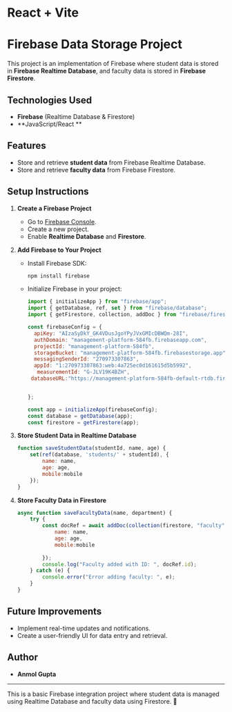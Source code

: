 # React + Vite

# Firebase Data Storage Project

This project is an implementation of Firebase where student data is stored in **Firebase Realtime Database**, and faculty data is stored in **Firebase Firestore**.

## Technologies Used
- **Firebase** (Realtime Database & Firestore)
- **JavaScript/React **

## Features
- Store and retrieve **student data** from Firebase Realtime Database.
- Store and retrieve **faculty data** from Firebase Firestore.

## Setup Instructions

1. **Create a Firebase Project**  
   - Go to [Firebase Console](https://console.firebase.google.com/).
   - Create a new project.
   - Enable **Realtime Database** and **Firestore**.

2. **Add Firebase to Your Project**  
   - Install Firebase SDK:
     ```sh
     npm install firebase
     ```
   - Initialize Firebase in your project:
     ```js
     import { initializeApp } from "firebase/app";
     import { getDatabase, ref, set } from "firebase/database";
     import { getFirestore, collection, addDoc } from "firebase/firestore";
     
     const firebaseConfig = {
       apiKey: "AIzaSyDkY_GK4VDusJgoYPyJVxGMIcDBWQm-28I",
       authDomain: "management-platform-584fb.firebaseapp.com",
       projectId: "management-platform-584fb",
       storageBucket: "management-platform-584fb.firebasestorage.app",
       messagingSenderId: "270973307863",
       appId: "1:270973307863:web:4a725ec0d161615d5b5992",
        measurementId: "G-JLV19K4BZH",
      databaseURL:"https://management-platform-584fb-default-rtdb.firebaseio.com"

     
     };

     const app = initializeApp(firebaseConfig);
     const database = getDatabase(app);
     const firestore = getFirestore(app);
     ```

3. **Store Student Data in Realtime Database**  
   ```js
   function saveStudentData(studentId, name, age) {
       set(ref(database, 'students/' + studentId), {
           name: name,
           age: age,
           mobile:mobile
       });
   }
   ```

4. **Store Faculty Data in Firestore**  
   ```js
   async function saveFacultyData(name, department) {
       try {
           const docRef = await addDoc(collection(firestore, "faculty"), {
               name: name,
               age: age,
               mobile:mobile
              
           });
           console.log("Faculty added with ID: ", docRef.id);
       } catch (e) {
           console.error("Error adding faculty: ", e);
       }
   }
   ```

## Future Improvements

- Implement real-time updates and notifications.
- Create a user-friendly UI for data entry and retrieval.

## Author
- **Anmol Gupta**

---

This is a basic Firebase integration project where student data is managed using Realtime Database and faculty data using Firestore. 🚀


 
